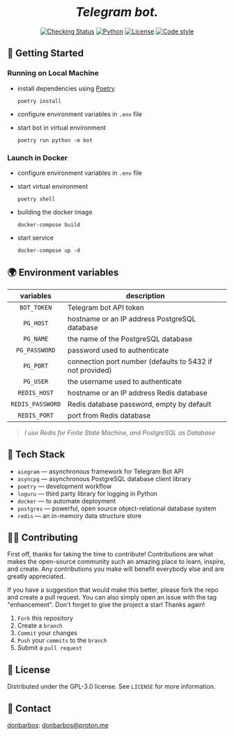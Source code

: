 <h1 align="center"><em>Telegram bot.</em></h1>

<p align="center">
<a href="https://github.com/donBarbos/telegram-bot-template/actions/workflows/checks.yml"><img src="https://img.shields.io/github/workflow/status/donBarbos/telegram-bot-template/Checks?label=checks&style=plastic" alt="Checking Status"></a>
<a href="https://www.python.org/downloads"><img src="https://img.shields.io/badge/Python-3.7%2B-blue?style=plastic" alt="Python"></a>
<a href="https://github.com/donBarbos/telegram-bot-template/blob/master/LICENSE"><img src="https://img.shields.io/github/license/donBarbos/telegram-bot-template?style=plastic" alt="License"></a>
<a href="https://github.com/psf/black"><img src="https://img.shields.io/badge/code%20style-black-000000.svg?style=plastic" alt="Code style"></a>
<p>


## 🚀 Getting Started

### Running on Local Machine

- install dependencies using [Poetry](https://python-poetry.org "python package manager")
    ```
    poetry install
    ```
- configure environment variables in `.env` file

- start bot in virtual environment
    ```
    poetry run python -m bot
    ```

### Launch in Docker

- configure environment variables in `.env` file

- start virtual environment
    ```
    poetry shell
    ```
- building the docker image
    ```
    docker-compose build
    ```
- start service
    ```
    docker-compose up -d
    ```


## 🌍 Environment variables

| variables         | description |
|:-----------------:| ----------- |
| `BOT_TOKEN`       | Telegram bot API token |
| `PG_HOST`         | hostname or an IP address PostgreSQL database |
| `PG_NAME`         | the name of the PostgreSQL database |
| `PG_PASSWORD`     | password used to authenticate |
| `PG_PORT`         | connection port number (defaults to 5432 if not provided) |
| `PG_USER`         | the username used to authenticate |
| `REDIS_HOST`      | hostname or an IP address Redis database |
| `REDIS_PASSWORD`  | Redis database password, empty by default |
| `REDIS_PORT`      | port from Redis database |

> *I use Redis for Finite State Machine, and PostgreSQL as Database*


## 🔧 Tech Stack

- `aiogram` — asynchronous framework for Telegram Bot API
- `asyncpg` — asynchronous PostgreSQL database client library
- `poetry` — development workflow
- `loguru` — third party library for logging in Python
- `docker` — to automate deployment
- `postgres` — powerful, open source object-relational database system
- `redis` — an in-memory data structure store


## 👷🏾 Contributing

First off, thanks for taking the time to contribute! Contributions are what makes the open-source community such an amazing place to learn, inspire, and create. Any contributions you make will benefit everybody else and are greatly appreciated.

If you have a suggestion that would make this better, please fork the repo and create a pull request. You can also simply open an issue with the tag "enhancement". Don't forget to give the project a star! Thanks again!

1. `Fork` this repository
2. Create a `branch`
3. `Commit` your changes
4. `Push` your `commits` to the `branch`
5. Submit a `pull request`



## 📝 License

Distributed under the GPL-3.0 license. See `LICENSE` for more information.


## 📢 Contact

[donbarbos](https://github.com/donBarbos): donbarbos@proton.me
